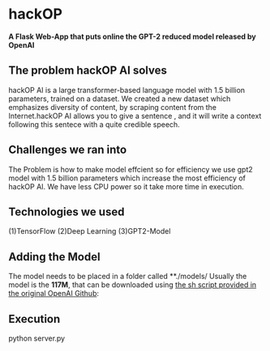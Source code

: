 # hackOP
**A Flask Web-App that puts online the GPT-2 reduced model released by OpenAI**

## The problem hackOP AI solves
hackOP AI is a large transformer-based language model with 1.5 billion parameters, trained on a dataset. We created a new dataset which emphasizes diversity of content, by scraping content from the Internet.hackOP AI allows you to give a sentence , and it will write a context following this sentece with a quite credible speech.

## Challenges we ran into
The Problem is how to make model effcient so for efficiency we use gpt2 model with 1.5 billion parameters which increase the most efficiency of hackOP AI. We have less CPU power so it take more time in execution.

## Technologies we used
(1)TensorFlow   (2)Deep Learning  (3)GPT2-Model

## Adding the Model
The model needs to be placed in a folder called **./models/ Usually the model is the **117M**, that can be downloaded using [the sh script provided in the original OpenAI Github](https://github.com/openai/gpt-2/blob/master/download_model.sh):

## Execution
python server.py
